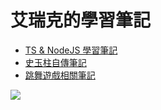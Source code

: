 # 艾瑞克的學習筆記

* [TS & NodeJS 學習筆記](https://github.com/BricL/ericsplayground/blob/main/TS%20%26%20NodeJS%20%E5%AD%B8%E7%BF%92%E7%AD%86%E8%A8%98.md)
* [史玉柱自傳筆記](https://github.com/BricL/ericsplayground/blob/main/%E5%8F%B2%E7%8E%89%E6%9F%B1%E8%87%AA%E5%82%B3%E7%AD%86%E8%A8%98.md)
* [跳舞遊戲相關筆記](https://github.com/BricL/ericsplayground/blob/main/%E8%B7%B3%E8%88%9E%E9%81%8A%E6%88%B2%E7%9B%B8%E9%97%9C%E7%AD%86%E8%A8%98.md)

[![](https://mermaid.ink/img/pako:eNpdjzEKwzAMRa9iNJZ46eihS7t2ylh3ELFITGO7OHKghNw9jk1piabH05eQFuiCIVAwMTLdLPYRnZzP2otcj9NTSHkRLdtxrKpgkbl5VPcwW99XW_k4_mevEaeh2oLfpdCAo-jQmnzWsgc08ECONKiMBuNLg_ZrzmHi0H58B4pjogbS2_y-qHLdAP6HRcc?type=png)](https://mermaid.live/edit#pako:eNpdjzEKwzAMRa9iNJZ46eihS7t2ylh3ELFITGO7OHKghNw9jk1piabH05eQFuiCIVAwMTLdLPYRnZzP2otcj9NTSHkRLdtxrKpgkbl5VPcwW99XW_k4_mevEaeh2oLfpdCAo-jQmnzWsgc08ECONKiMBuNLg_ZrzmHi0H58B4pjogbS2_y-qHLdAP6HRcc)
